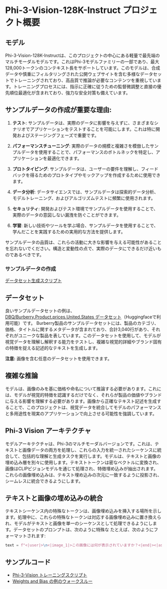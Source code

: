 # Phi-3-Vision-128K-Instruct プロジェクト概要

## モデル

Phi-3-Vision-128K-Instructは、このプロジェクトの中心にある軽量で最先端のマルチモーダルモデルです。これはPhi-3モデルファミリーの一部であり、最大128,000トークンのコンテキスト長をサポートしています。このモデルは、合成データや慎重にフィルタリングされた公開ウェブサイトを含む多様なデータセットでトレーニングされており、高品質で推論が必要なコンテンツを重視しています。トレーニングプロセスには、指示に正確に従うための監督微調整と直接の優先順位最適化が含まれており、強力な安全対策も備えています。

## サンプルデータの作成が重要な理由:

1. **テスト**: サンプルデータは、実際のデータに影響を与えずに、さまざまなシナリオでアプリケーションをテストすることを可能にします。これは特に開発およびステージングフェーズで重要です。

2. **パフォーマンスチューニング**: 実際のデータの規模と複雑さを模倣したサンプルデータを使用することで、パフォーマンスのボトルネックを特定し、アプリケーションを最適化できます。

3. **プロトタイピング**: サンプルデータは、ユーザーの要件を理解し、フィードバックを得るためのプロトタイプやモックアップを作成するために使用できます。

4. **データ分析**: データサイエンスでは、サンプルデータは探索的データ分析、モデルトレーニング、およびアルゴリズムテストに頻繁に使用されます。

5. **セキュリティ**: 開発およびテスト環境でサンプルデータを使用することで、実際のデータの意図しない漏洩を防ぐことができます。

6. **学習**: 新しい技術やツールを学ぶ場合、サンプルデータを使用することで、学んだことを実践するための実用的な方法を提供します。

サンプルデータの品質は、これらの活動に大きな影響を与える可能性があることを忘れないでください。構造と変動性の点で、実際のデータにできるだけ近いものであるべきです。

### サンプルデータの作成
[データセット生成スクリプト](./CreatingSampleData.md)

## データセット

良いサンプルデータセットの例は、[DBQ/Burberry.Product.prices.United.States データセット](https://huggingface.co/datasets/DBQ/Burberry.Product.prices.United.States)（Huggingfaceで利用可能）です。
Burberry製品のサンプルデータセットには、製品のカテゴリ、価格、タイトルに関するメタデータが含まれており、合計3,040行があり、それぞれがユニークな製品を表しています。このデータセットを使用して、モデルが視覚データを理解し解釈する能力をテストし、複雑な視覚的詳細やブランド固有の特徴を捉える記述的なテキストを生成します。

**注意:** 画像を含む任意のデータセットを使用できます。

## 複雑な推論

モデルは、画像のみを基に価格や命名について推論する必要があります。これには、モデルが視覚的特徴を認識するだけでなく、それらが製品の価値やブランドに与える影響を理解する必要があります。画像から正確なテキスト記述を生成することで、このプロジェクトは、視覚データを統合してモデルのパフォーマンスと多用途性を現実のアプリケーションで向上させる可能性を強調しています。

## Phi-3 Vision アーキテクチャ

モデルアーキテクチャは、Phi-3のマルチモーダルバージョンです。これは、テキストと画像データの両方を処理し、これらの入力を統一されたシーケンスに統合して、包括的な理解と生成タスクを実行します。モデルは、テキストと画像の埋め込み層を別々に使用します。テキストトークンは密なベクトルに変換され、画像はCLIPビジョンモデルを通じて処理され、特徴埋め込みが抽出されます。これらの画像埋め込みは、テキスト埋め込みの次元に一致するように投影され、シームレスに統合できるようにします。

## テキストと画像の埋め込みの統合

テキストシーケンス内の特殊なトークンは、画像埋め込みを挿入する場所を示します。処理中に、これらの特殊なトークンは対応する画像埋め込みに置き換えられ、モデルがテキストと画像を単一のシーケンスとして処理できるようにします。データセットのプロンプトは、次のように特殊な たとえば、次のようにフォーマットされます:

```python
text = f"<|user|>\n<|image_1|>この画像には何が表示されていますか？<|end|><|assistant|>\n製品: {row['title']}, カテゴリ: {row['category3_code']}, 定価: {row['full_price']}<|end|>"
```

## サンプルコード
- [Phi-3-Vision トレーニングスクリプト](../../../../code/04.Finetuning/Phi-3-vision-Trainingscript.py)
- [Weights and Bias の例のウォークスルー](https://wandb.ai/byyoung3/mlnews3/reports/How-to-fine-tune-Phi-3-vision-on-a-custom-dataset--Vmlldzo4MTEzMTg3)
